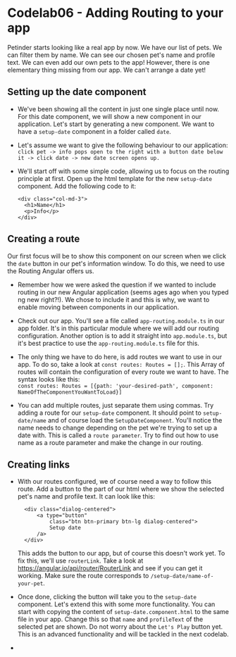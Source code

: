 # Codelab06 - Adding Routing to your app

Petinder starts looking like a real app by now. We have our list of pets. We can filter them by name. We can see our chosen pet's name and profile text. We can even
add our own pets to the app! However, there is one elementary thing missing from our app. We can't arrange a date yet!

## Setting up the date component
- We've been showing all the content in just one single place until now. For this date component, we will show a new component in our application. Let's start by generating 
a new component. We want to have a ``setup-date`` component in a folder called ``date``.
  
  
- Let's assume we want to give the following behaviour to our application:  
    ``click pet -> info pops open to the right with a button date below it -> click date -> new date screen opens up.``
  
  
- We'll start off with some simple code, allowing us to focus on the routing principle at first. Open up the html template for the new ``setup-date`` component. Add the following code to it:
  ```
  <div class="col-md-3">
    <h1>Name</h1>
    <p>Info</p>
  </div>       
  ```

## Creating a route

Our first focus will be to show this component on our screen when we click the ``date`` button in our pet's information window. To do this, we need to use the Routing Angular offers us.

- Remember how we were asked the question if we wanted to include routing in our new Angular application (seems ages ago when you typed ng new right?!). We chose to include it and this is why, we want to enable moving between components in our application.  
  
- Check out our app. You'll see a file called ``app-routing.module.ts`` in our app folder. It's in this particular module where we will add our routing configuration. Another option is to add it 
  straight into ``app.module.ts``, but it's best practice to use the ``app-routing.module.ts`` file for this. 
  
- The only thing we have to do here, is add routes we want to use in our app. To do so,
  take a look at ``const routes: Routes = [];``. This Array of routes will contain the configuration of every route we want to have. The syntax looks like this:  
  ``const routes: Routes = [{path: 'your-desired-path', component: NameOfTheComponentYouWantToLoad}]``
  
- You can add multiple routes, just separate them using commas. Try adding a route for our ``setup-date`` component. It should point to ``setup-date/name`` and of course load the ``SetupDateComponent``.
  You'll notice the name needs to change depending on the pet we're trying to set up a date with. This is called a ``route parameter``. Try to find out how to use name as a route parameter and make the change
  in our routing.

## Creating links  
- With our routes configured, we of course need a way to follow this route. Add a button to the part of our html where we show the selected pet's name and profile text. It can look like this:
  ```
    <div class="dialog-centered">
        <a type="button"
            class="btn btn-primary btn-lg dialog-centered">
            Setup date
        /a>
    </div>
    ```
    This adds the button to our app, but of course this doesn't work yet. To fix this, we'll use ``routerLink``. Take a look at https://angular.io/api/router/RouterLink and see if you can get it working. Make sure 
the route corresponds to ``/setup-date/name-of-your-pet``.
  
- Once done, clicking the button will take you to the ``setup-date`` component. Let's extend this with some more functionality. You can start with copying the content of ``setup-date.component.html`` to the same file in your
app. Change this so that ``name`` and ``profileText`` of the selected pet are shown. Do not worry about the ``Let's Play`` button yet. This is an advanced functionality and will be tackled in the next codelab.
  
- 
    



